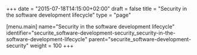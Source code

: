 +++
date = "2015-07-18T14:15:00+02:00"
draft = false
title = "Security in the software development lifecycle"
type = "page"

[menu.main]
name="Security in the software development lifecycle"
identifier="securite_software-development-security_security-in-the-software-development-lifecycle"
parent="securite_software-development-security"
weight = 100
+++